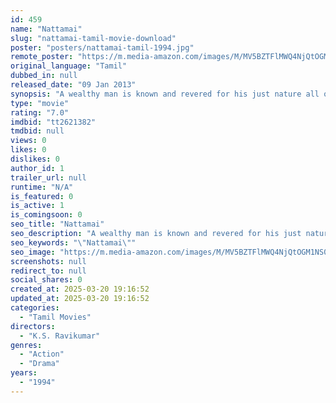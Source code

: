 ```yaml
---
id: 459
name: "Nattamai"
slug: "nattamai-tamil-movie-download"
poster: "posters/nattamai-tamil-1994.jpg"
remote_poster: "https://m.media-amazon.com/images/M/MV5BZTFlMWQ4NjQtOGM1NS00ZWJjLThmYjQtYmZlMGUyNDg2YmM4XkEyXkFqcGdeQXVyMjczODk3NjA@._V1_SX300.jpg"
original_language: "Tamil"
dubbed_in: null
released_date: "09 Jan 2013"
synopsis: "A wealthy man is known and revered for his just nature all over the region. His brother is married to an arrogant girl while there are others who are continuously plotting against this family."
type: "movie"
rating: "7.0"
imdbid: "tt2621382"
tmdbid: null
views: 0
likes: 0
dislikes: 0
author_id: 1
trailer_url: null
runtime: "N/A"
is_featured: 0
is_active: 1
is_comingsoon: 0
seo_title: "Nattamai"
seo_description: "A wealthy man is known and revered for his just nature all over the region. His brother is married to an arrogant girl while there are others who are continuously plotting against this family."
seo_keywords: "\"Nattamai\""
seo_image: "https://m.media-amazon.com/images/M/MV5BZTFlMWQ4NjQtOGM1NS00ZWJjLThmYjQtYmZlMGUyNDg2YmM4XkEyXkFqcGdeQXVyMjczODk3NjA@._V1_SX300.jpg"
screenshots: null
redirect_to: null
social_shares: 0
created_at: 2025-03-20 19:16:52
updated_at: 2025-03-20 19:16:52
categories:
  - "Tamil Movies"
directors:
  - "K.S. Ravikumar"
genres:
  - "Action"
  - "Drama"
years:
  - "1994"
---
```

